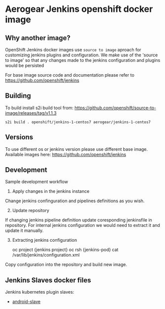 # Aerogear Jenkins openshift docker image

## Why another image?

OpenShift Jenkins docker images use `source to image` aproach for customizing jenkins plugins and configuration.
We make use of the 'source to image' so that any changes made to the jenkins configuration and plugins would be persisted

For base image source code and documentation please refer to https://github.com/openshift/jenkins

## Building

To build install s2i build tool from: https://github.com/openshift/source-to-image/releases/tag/v1.1.3 

    s2i build . openshift/jenkins-1-centos7 aerogear/jenkins-1-centos7

## Versions

To use different os or jenkins version please use different base image.
Available images here: https://github.com/openshift/jenkins

## Development

Sample development workflow

1. Apply changes in the jenkins instance

Change jenkins confinguration and pipelines definitions as you wish.


2. Update repository

If changing jenkins pipeline definition update coresponding jenkinsfile in repository.
For internal jenkins configuration we would need to extract it and update it manually.

3. Extracting jenkins configuration

    oc project {jenkins project}
    oc rsh {jenkins-pod}
    cat /var/lib/jenkins/configuration.xml

Copy configuration into the repository and build new image.

## Jenkins Slaves docker files

Jenkins kubernetes plugin slaves:

-  [android-slave](./android-slave)

